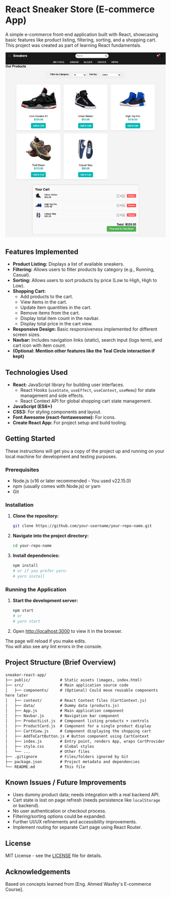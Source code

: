 # React Sneaker Store (E-commerce App)

A simple e-commerce front-end application built with React, showcasing basic features like product listing, filtering, sorting, and a shopping cart. This project was created as part of learning React fundamentals.

![Alt text for the image](image.png)

## Features Implemented

*   **Product Listing:** Displays a list of available sneakers.
*   **Filtering:** Allows users to filter products by category (e.g., Running, Casual).
*   **Sorting:** Allows users to sort products by price (Low to High, High to Low).
*   **Shopping Cart:**
    *   Add products to the cart.
    *   View items in the cart.
    *   Update item quantities in the cart.
    *   Remove items from the cart.
    *   Display total item count in the navbar.
    *   Display total price in the cart view.
*   **Responsive Design:** Basic responsiveness implemented for different screen sizes.
*   **Navbar:** Includes navigation links (static), search input (logs term), and cart icon with item count.
*   **(Optional: Mention other features like the Teal Circle interaction if kept)**

## Technologies Used

*   **React:** JavaScript library for building user interfaces.
    *   React Hooks (`useState`, `useEffect`, `useContext`, `useMemo`) for state management and side effects.
    *   React Context API for global shopping cart state management.
*   **JavaScript (ES6+)**
*   **CSS3:** For styling components and layout.
*   **Font Awesome (react-fontawesome):** For icons.
*   **Create React App:** For project setup and build tooling.

## Getting Started

These instructions will get you a copy of the project up and running on your local machine for development and testing purposes.

### Prerequisites

*   Node.js (v16 or later recommended - You used v22.15.0)
*   npm (usually comes with Node.js) or yarn
*   Git

### Installation

1.  **Clone the repository:**
    ```bash
    git clone https://github.com/your-username/your-repo-name.git
    ```
2.  **Navigate into the project directory:**
    ```bash
    cd your-repo-name
    ```
3.  **Install dependencies:**
    ```bash
    npm install
    # or if you prefer yarn:
    # yarn install
    ```

### Running the Application

1.  **Start the development server:**
    ```bash
    npm start
    # or
    # yarn start
    ```
2.  Open [http://localhost:3000](http://localhost:3000) to view it in the browser.

The page will reload if you make edits.<br>
You will also see any lint errors in the console.

## Project Structure (Brief Overview)

```
sneaker-react-app/
├── public/             # Static assets (images, index.html)
├── src/                # Main application source code
│   ├── components/     # (Optional) Could move reusable components here later
│   ├── context/        # React Context files (CartContext.js)
│   ├── data/           # Dummy data (products.js)
│   ├── App.js          # Main application component
│   ├── Navbar.js       # Navigation bar component
│   ├── ProductList.js  # Component listing products + controls
│   ├── ProductCard.js  # Component for a single product display
│   ├── CartView.js     # Component displaying the shopping cart
│   ├── AddToCartButton.js # Button component using CartContext
│   ├── index.js        # Entry point, renders App, wraps CartProvider
│   ├── style.css       # Global styles
│   └── ...             # Other files
├── .gitignore          # Files/folders ignored by Git
├── package.json        # Project metadata and dependencies
└── README.md           # This file
```

## Known Issues / Future Improvements

*   Uses dummy product data; needs integration with a real backend API.
*   Cart state is lost on page refresh (needs persistence like `localStorage` or backend).
*   No user authentication or checkout process.
*   Filtering/sorting options could be expanded.
*   Further UI/UX refinements and accessibility improvements.
*   Implement routing for separate Cart page using React Router.


## License

MIT License - see the [LICENSE](LICENSE) file for details.

## Acknowledgements

 Based on concepts learned from [Eng. Ahmed Wasfey's E-commerce Course].